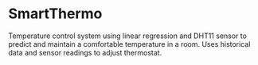 # SmartThermo
Temperature control system using linear regression and DHT11 sensor to predict and maintain a comfortable temperature in a room. Uses historical data and sensor readings to adjust thermostat.
